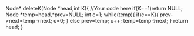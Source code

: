  Node* deleteK(Node *head,int K){
      //Your code here
       if(K==1)return NULL;
      Node *temp=head,*prev=NULL;
      int c=1;
      while(temp){
          if(c==K){
              prev->next=temp->next;
              c=0;
          }
          else prev=temp;
          c++;
          temp=temp->next;
      }
      return head;
    }
